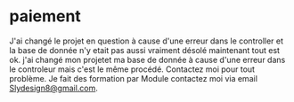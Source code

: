 # paiement
J'ai changé le projet en question à cause d'une erreur dans le controller et la base de donnée n'y etait pas aussi vraiment désolé maintenant tout est ok.
j'ai changé mon projetet ma base de donnée à cause d'une erreur dans le controleur mais c'est le même procédé.
Contactez moi pour tout problème. Je fait des formation par Module contactez moi via email Slydesign8@gmail.com.
